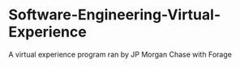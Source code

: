 # Software-Engineering-Virtual-Experience
A virtual experience program ran by JP Morgan Chase with Forage

